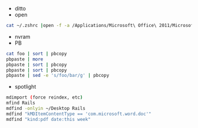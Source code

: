 * ditto
* open
```bash
cat ~/.zshrc |open -f -a /Applications/Microsoft\ Office\ 2011/Microsoft\ Word.app/Contents/MacOS/Microsoft\ Word
```
* nvram
* PB
```bash
cat foo | sort | pbcopy
pbpaste | more
pbpaste | sort | pbcopy
pbpaste | sort | pbcopy
pbpaste | sed -e 's/foo/bar/g' | pbcopy
```
* spotlight
```bash
mdimport (force reindex, etc)
mfind Rails
mdfind -onlyin ~/Desktop Rails
mdfind "kMDItemContentType == 'com.microsoft.word.doc'"
mdfind "kind:pdf date:this week"
```
